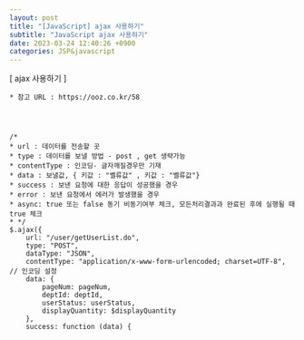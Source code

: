 ```yaml
---
layout: post
title: "[JavaScript] ajax 사용하기"
subtitle: "JavaScript ajax 사용하기"
date: 2023-03-24 12:40:26 +0900
categories: JSP&javascript
---
```

[ ajax 사용하기 ]
	
	* 참고 URL : https://ooz.co.kr/58



	
	/*
    * url : 데이터를 전송할 곳
    * type : 데이터를 보낼 방법 - post , get 생략가능
    * contentType : 인코딩- 글자깨질경우만 기재
    * data : 보낼값, { 키값 : "벨류값" , 키값 : "벨류값"}
    * success : 보낸 요청에 대한 응답이 성공했을 경우
    * error : 보낸 요청에서 에러가 발생했을 경우
	* async: true 또는 false 동기 비동기여부 체크, 모든처리결과과 완료된 후에 실행될 때 true 체크
    * */
    $.ajax({
        url: "/user/getUserList.do",
        type: "POST",
        dataType: "JSON",
        contentType: "application/x-www-form-urlencoded; charset=UTF-8", // 인코딩 설정
        data: {
            pageNum: pageNum,
            deptId: deptId,
            userStatus: userStatus,
            displayQuantity: $displayQuantity
        },
        success: function (data) {                                                                                                                                                                                                                                                                                                                                                                                                                                                                                                                                                                                                                                                                                                         
